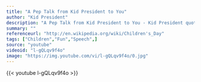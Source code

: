 ```yaml
---
title: "A Pep Talk from Kid President to You"
author: "Kid President"
description: "A Pep Talk from Kid President to You - Kid President quotes from GetInspired365.com"
summary: ""
referenceurl: "http://en.wikipedia.org/wiki/Children's_Day"
tags: ["Children","Fun","Speech",]
source: "youtube"
videoid: "l-gQLqv9f4o"
image: "https://img.youtube.com/vi/l-gQLqv9f4o/0.jpg"
---
```


{{< youtube l-gQLqv9f4o >}}
